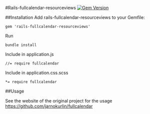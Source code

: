 #Rails-fullcalendar-resourceviews 
[![Gem Version](https://badge.fury.io/rb/rails-fullcalendar-resourceviews.svg)](http://badge.fury.io/rb/rails-fullcalendar-resourceviews)

##Installation
Add rails-fullcalendar-resourceviews to your Gemfile:

``` 
gem 'rails-fullcalendar-resourceviews'
```

Run 

``` 
bundle install
```

Include in application.js

```
//= require fullcalendar
```

Include in application.css.scss

```
*= require fullcalendar
```

##Usage

See the website of the original project for the usage
https://github.com/jarnokurlin/fullcalendar
